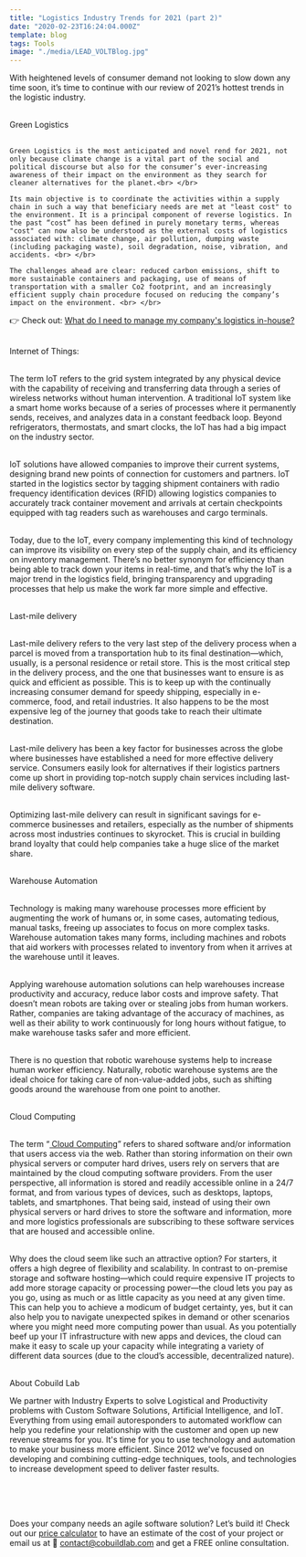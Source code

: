 ```yaml
---
title: "Logistics Industry Trends for 2021 (part 2)"
date: "2020-02-23T16:24:04.000Z"
template: blog
tags: Tools
image: "./media/LEAD_VOLTBlog.jpg"
---
```


With heightened levels of consumer demand not looking to slow down any time soon, it’s time to continue with our review of 2021’s hottest trends in the logistic industry. <br> </br>



 <title-3 align="centered"> Green Logistics  </title-3> <br> </br>
 
	Green Logistics is the most anticipated and novel rend for 2021, not only because climate change is a vital part of the social and political discourse but also for the consumer’s ever-increasing awareness of their impact on the environment as they search for cleaner alternatives for the planet.<br> </br>
  
	Its main objective is to coordinate the activities within a supply chain in such a way that beneficiary needs are met at "least cost" to the environment. It is a principal component of reverse logistics. In the past “cost” has been defined in purely monetary terms, whereas "cost" can now also be understood as the external costs of logistics associated with: climate change, air pollution, dumping waste (including packaging waste), soil degradation, noise, vibration, and accidents. <br> </br>
  
	The challenges ahead are clear: reduced carbon emissions, shift to more sustainable containers and packaging, use of means of transportation with a smaller Co2 footprint, and an increasingly efficient supply chain procedure focused on reducing the company’s impact on the environment. <br> </br>
  
<title-6 align="centered"> 👉 Check out: <a target="_blank" href="https://cobuildlab.com/blog/what-do-I-need-to-manage-my-companys-logistics/amp/"> What do I need to manage my company's logistics in-house?</a> </title-6>  <br> </br>



<title-3 align="centered"> Internet of Things:  </title-3> <br> </br>

The term IoT refers to the grid system integrated by any physical device with the capability of receiving and transferring data through a series of wireless networks without human intervention. A traditional IoT system like a smart home works because of a series of processes where it permanently sends, receives, and analyzes data in a constant feedback loop. Beyond refrigerators, thermostats, and smart clocks, the IoT has had a big impact on the industry sector. <br> </br>

IoT solutions have allowed companies to improve their current systems, designing brand new points of connection for customers and partners. IoT started in the logistics sector by tagging shipment containers with radio frequency identification devices (RFID) allowing logistics companies to accurately track container movement and arrivals at certain checkpoints equipped with tag readers such as warehouses and cargo terminals. <br> </br>

Today, due to the IoT, every company implementing this kind of technology can improve its visibility on every step of the supply chain, and its efficiency on inventory management. There’s no better synonym for efficiency than being able to track down your items in real-time, and that’s why the IoT is a major trend in the logistics field, bringing transparency and upgrading processes that help us make the work far more simple and effective. <br> </br>


 <title-3 align="centered"> Last-mile delivery </title-3> <br> </br>
 
 Last-mile delivery refers to the very last step of the delivery process when a parcel is moved from a transportation hub to its final destination—which, usually, is a personal residence or retail store. This is the most critical step in the delivery process, and the one that businesses want to ensure is as quick and efficient as possible. This is to keep up with the continually increasing consumer demand for speedy shipping, especially in e-commerce, food, and retail industries. It also happens to be the most expensive leg of the journey that goods take to reach their ultimate destination. <br> </br>
	
Last-mile delivery has been a key factor for businesses across the globe where businesses have established a need for more effective delivery service. Consumers easily look for alternatives if their logistics partners come up short in providing top-notch supply chain services including last-mile delivery software.  <br> </br>

Optimizing last-mile delivery can result in significant savings for e-commerce businesses and retailers, especially as the number of shipments across most industries continues to skyrocket. This is crucial in building brand loyalty that could help companies take a huge slice of the market share. <br> </br>



 <title-3 align="centered"> Warehouse Automation</title-3> <br> </br>
 
 Technology is making many warehouse processes more efficient by augmenting the work of humans or, in some cases, automating tedious, manual tasks, freeing up associates to focus on more complex tasks. Warehouse automation takes many forms, including machines and robots that aid workers with processes related to inventory from when it arrives at the warehouse until it leaves.  <br> </br>

Applying warehouse automation solutions can help warehouses increase productivity and accuracy, reduce labor costs and improve safety. That doesn’t mean robots are taking over or stealing jobs from human workers. Rather, companies are taking advantage of the accuracy of machines, as well as their ability to work continuously for long hours without fatigue, to make warehouse tasks safer and more efficient. <br> </br>

There is no question that robotic warehouse systems help to increase human worker efficiency. Naturally, robotic warehouse systems are the ideal choice for taking care of non-value-added jobs, such as shifting goods around the warehouse from one point to another. <br> </br>



 <title-3 align="centered"> Cloud Computing </title-3> <br> </br>
 
 The term “<a target="_blank" href="https://cobuildlab.com/blog/what-startups-develop-by-2020/amp/"> Cloud Computing</a>” refers to shared software and/or information that users access via the web. Rather than storing information on their own physical servers or computer hard drives, users rely on servers that are maintained by the cloud computing software providers. From the user perspective, all information is stored and readily accessible online in a 24/7 format, and from various types of devices, such as desktops, laptops, tablets, and smartphones. That being said, instead of using their own physical servers or hard drives to store the software and information, more and more logistics professionals are subscribing to these software services that are housed and accessible online. <br> </br>

Why does the cloud seem like such an attractive option? For starters, it offers a high degree of flexibility and scalability. In contrast to on-premise storage and software hosting—which could require expensive IT projects to add more storage capacity or processing power—the cloud lets you pay as you go, using as much or as little capacity as you need at any given time. This can help you to achieve a modicum of budget certainty, yes, but it can also help you to navigate unexpected spikes in demand or other scenarios where you might need more computing power than usual. As you potentially beef up your IT infrastructure with new apps and devices, the cloud can make it easy to scale up your capacity while integrating a variety of different data sources (due to the cloud’s accessible, decentralized nature). <br> </br>


<title-5 align="left"> About Cobuild Lab </title-5>

We partner with Industry Experts to solve Logistical and Productivity problems with Custom Software Solutions, Artificial Intelligence, and IoT.  Everything from using email autoresponders to automated workflow can help you redefine your relationship with the customer and open up new revenue streams for you. It's time for you to use technology and automation to make your business more efficient. Since 2012 we've focused on developing and combining cutting-edge techniques, tools, and technologies to increase development speed to deliver faster results. <br> </br>

<youtube-video id="5fbYxQNgJ7s&"></youtube-video>  <br> </br>

Does your company needs an agile software solution? Let’s build it! Check out our <a target="_blank" href="https://cobuildlab.com/price-calculator/">  price calculator</a> to have an estimate of the cost of your project or email us at 📩 contact@cobuildlab.com and get a FREE online consultation.  

